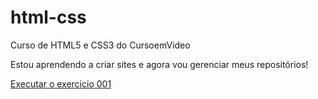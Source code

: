 # html-css
Curso de HTML5 e CSS3 do CursoemVideo

Estou aprendendo a criar sites e agora vou gerenciar meus repositórios!

<a href="https://carinanv.github.io/html-css/exercicios/ex001/index.html"> Executar o exercicio 001</a>